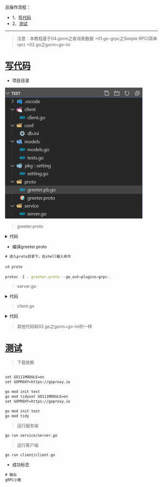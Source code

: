 总操作流程：
- 1、[写代码](#go-01)
- 2、[测试](#go-02)

***

> 注意：本教程基于04.gorm之查询表数据
>       +01.go-grpc之Simple RPC(简单rpc)
>       +02.go之gorm+go-ini

# <a name="go-01" href="#" >写代码</a>

- 项目目录

![](image/3-1.png)

> greeter.proto

<details>
<summary>代码</summary>

```js

syntax = "proto3";

package proto;

service SearchService {
    rpc Search(SearchRequest) returns (SearchResponse) {}
}

message SearchRequest {
    string request = 1;
}

message SearchResponse {
    string response = 1;
}
```

</details>

- 编译greeter.proto

```js
# 进入proto目录下，在shell输入命令

cd proto

protoc -I . greeter.proto --go_out=plugins=grpc:.
```

> server.go

<details>
<summary>代码</summary>

```go
package main
 
import (
	"log"
	"context"
	"net"
	"google.golang.org/grpc"
	"test/models"
	proto "test/proto"
	
 
)

type SearchService struct{}

func (s *SearchService) Search(ctx context.Context, r *proto.SearchRequest) (*proto.SearchResponse, error) {
	test,err := models.GetTest(18)
	//查询一条数据
	if err != nil {
		log.Fatalf("查询数据失败: %v",err)
	}
	return &proto.SearchResponse{Response: r.GetRequest() + test.Name}, nil
}

const PORT = "9001"

func main() {
	//创建 Listen，监听 TCP 端口
	lis, err := net.Listen("tcp", ":"+PORT)
	if err != nil {
		log.Fatalf("net.Listen err: %v", err)
	}
	//创建 gRPC Server 对象
	server := grpc.NewServer()
	//将 SearchService注册到 gRPC Server 的内部注册中心
	proto.RegisterSearchServiceServer(server, &SearchService{})
	//gRPC Server 开始 lis.Accept，直到 Stop 或 GracefulStop
	server.Serve(lis)
}
```

</details>

> client.go

<details>
<summary>代码</summary>

```go
package main
 
import (
	"context"
	"log"

	"google.golang.org/grpc"
	proto "test/proto"
)
 
const PORT = "9001"

func main() {
	//创建与给定目标（服务端）的连接交互
	conn, err := grpc.Dial(":"+PORT, grpc.WithInsecure())
	if err != nil {
		log.Fatalf("grpc.Dial err: %v", err)
	}
	defer conn.Close()

	//创建 SearchService 的客户端对象
	client := proto.NewSearchServiceClient(conn)
	//发送 RPC 请求，等待同步响应，得到回调后返回响应结果
	resp, err := client.Search(context.Background(), &proto.SearchRequest{
		Request: "gRPC",
	})
	if err != nil {
		log.Fatalf("client.Search err: %v", err)
	}
	//输出响应结果
	log.Printf("resp: %s", resp.GetResponse())
}
```

</details>

> 其他代码和02.go之gorm+go-ini的一样

# <a name="go-02" href="#" >测试</a>

> 下载依赖

```shell

set GO111MODULE=on
set GOPROXY=https://goproxy.io

go mod init test
go mod tidyset GO111MODULE=on
set GOPROXY=https://goproxy.io

go mod init test
go mod tidy

```

> 运行服务端

```
go run service/server.go
```

> 运行客户端

```
go run client/client.go
```
- 成功标志

```shell
# 输出
gRPC小猪
```